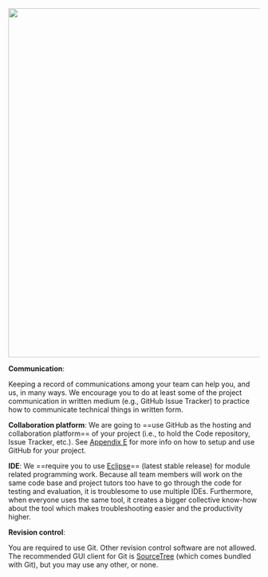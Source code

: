 <img src="{{baseUrl}}/handbook/images/tools.png" style="width: 700px">

**Communication**:

Keeping a record of communications among your team can help you, and us, in many ways. We encourage you to do at least some of the project communication in written medium (e.g., GitHub Issue Tracker) to practice how to communicate technical things in written form.

**Collaboration platform**: We are going to ==use GitHub as the hosting and collaboration platform== of your project (i.e., to hold the Code repository, Issue Tracker, etc.). See [Appendix E](#handbook-appendixE-github) for more info on how to setup and use GitHub for your project.

**IDE**: We ==require you to use [Eclipse](http://www.eclipse.org/downloads/)== (latest stable release) for module related programming work. Because all team members will work on the same code base and project tutors too have to go through the code for testing and evaluation, it is troublesome to use multiple IDEs. Furthermore, when everyone uses the same tool, it creates a bigger collective know-how about the tool which makes troubleshooting easier and the productivity higher.

**Revision control**:

You are required to use Git. Other revision control software are not allowed.  
The recommended GUI client for Git is [SourceTree](https://www.sourcetreeapp.com/) (which comes bundled with Git), but you may use any other, or none.
